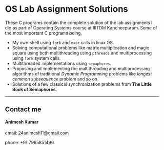 # OS Lab Assignment Solutions

These C programs contain the complete solution of the lab assignments I did as part of Operating Systems course at IIITDM Kancheepuram. Some of the most important C programs being,
* My own shell using `fork` and `exec` calls in linux OS.
* Solving computational problems like matrix multiplication and magic square using both multithreading using `pthreads` and multiprocessing using `fork` system calls.
* Multithreaded implementations using `semaphores`.
* Proposing and implementing the multithreading and multiprocessing algorithms of traditional *Dynamic Programming* problems like *longest common subsequence* problem and so on.
* Solutions of a few classical synchronization problems from **The Little Book of Semaphores**.
____
## Contact me
                
#### Animesh Kumar

email: 24animesh11@gmail.com 

phone: +91 7985851496 


